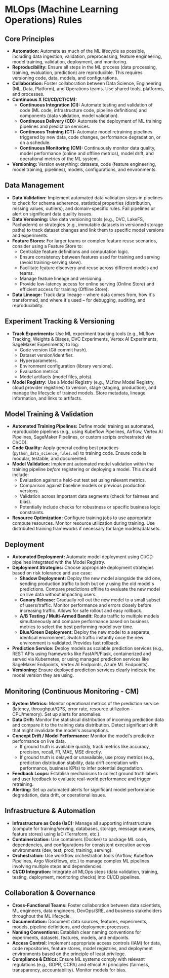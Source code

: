 # MLOps (Machine Learning Operations) Rules

## Core Principles

* **Automation:** Automate as much of the ML lifecycle as possible, including data ingestion, validation, preprocessing, feature engineering, model training, validation, deployment, and monitoring.
* **Reproducibility:** Ensure all steps in the ML process (data processing, training, evaluation, prediction) are reproducible. This requires versioning code, data, models, and configurations.
* **Collaboration:** Foster collaboration between Data Science, Engineering (ML, Data, Platform), and Operations teams. Use shared tools, platforms, and processes.
* **Continuous X (CI/CD/CT/CM):**
    * **Continuous Integration (CI):** Automate testing and validation of code (ML code, infrastructure code, pipeline definitions) and components (data validation, model validation).
    * **Continuous Delivery (CD):** Automate the deployment of ML training pipelines and prediction services.
    * **Continuous Training (CT):** Automate model retraining pipelines triggered by new data, code changes, performance degradation, or on a schedule.
    * **Continuous Monitoring (CM):** Continuously monitor data quality, model performance (online and offline metrics), model drift, and operational metrics of the ML system.
* **Versioning:** Version everything: datasets, code (feature engineering, model training, pipelines), models, configurations, and environments.

## Data Management

* **Data Validation:** Implement automated data validation steps in pipelines to check for schema adherence, statistical properties (distribution, missing values, outliers), and domain-specific rules. Fail pipelines or alert on significant data quality issues.
* **Data Versioning:** Use data versioning tools (e.g., DVC, LakeFS, Pachyderm) or strategies (e.g., immutable datasets in versioned storage paths) to track dataset changes and link them to specific model versions and experiments.
* **Feature Stores:** For larger teams or complex feature reuse scenarios, consider using a Feature Store to:
    * Centralize feature definitions and computation logic.
    * Ensure consistency between features used for training and serving (avoid training-serving skew).
    * Facilitate feature discovery and reuse across different models and teams.
    * Manage feature lineage and versioning.
    * Provide low-latency access for online serving (Online Store) and efficient access for training (Offline Store).
* **Data Lineage:** Track data lineage – where data comes from, how it's transformed, and where it's used – for debugging, auditing, and reproducibility.

## Experiment Tracking & Versioning

* **Track Experiments:** Use ML experiment tracking tools (e.g., MLflow Tracking, Weights & Biases, DVC Experiments, Vertex AI Experiments, SageMaker Experiments) to log:
    * Code version (Git commit hash).
    * Dataset version/identifier.
    * Hyperparameters.
    * Environment configuration (library versions).
    * Evaluation metrics.
    * Model artifacts (model files, plots).
* **Model Registry:** Use a Model Registry (e.g., MLflow Model Registry, cloud provider registries) to version, stage (staging, production), and manage the lifecycle of trained models. Store metadata, lineage information, and links to artifacts.

## Model Training & Validation

* **Automated Training Pipelines:** Define model training as automated, reproducible pipelines (e.g., using Kubeflow Pipelines, Airflow, Vertex AI Pipelines, SageMaker Pipelines, or custom scripts orchestrated via CI/CD).
* **Code Quality:** Apply general coding best practices (`python_data_science_rules.md`) to training code. Ensure code is modular, testable, and documented.
* **Model Validation:** Implement automated model validation within the training pipeline *before* registering or deploying a model. This should include:
    * Evaluation against a held-out test set using relevant metrics.
    * Comparison against baseline models or previous production versions.
    * Validation across important data segments (check for fairness and bias).
    * Potentially include checks for robustness or specific business logic constraints.
* **Resource Optimization:** Configure training jobs to use appropriate compute resources. Monitor resource utilization during training. Use distributed training frameworks if necessary for large models/datasets.

## Deployment

* **Automated Deployment:** Automate model deployment using CI/CD pipelines integrated with the Model Registry.
* **Deployment Strategies:** Choose appropriate deployment strategies based on risk tolerance and use case:
    * **Shadow Deployment:** Deploy the new model alongside the old one, sending production traffic to both but only using the old model's predictions. Compare predictions offline to evaluate the new model on live data without impacting users.
    * **Canary Release:** Gradually roll out the new model to a small subset of users/traffic. Monitor performance and errors closely before increasing traffic. Allows for safe rollout and easy rollback.
    * **A/B Testing / Multi-Armed Bandit:** Route traffic to multiple models simultaneously and compare performance based on business metrics to select the best performing model over time.
    * **Blue/Green Deployment:** Deploy the new model to a separate, identical environment. Switch traffic instantly once the new environment is validated. Provides fast rollback.
* **Prediction Service:** Deploy models as scalable prediction services (e.g., REST APIs using frameworks like FastAPI/Flask, containerized and served via Kubernetes, or using managed prediction services like SageMaker Endpoints, Vertex AI Endpoints, Azure ML Endpoints).
* **Versioning:** Ensure deployed prediction services clearly indicate the model version they are using.

## Monitoring (Continuous Monitoring - CM)

* **System Metrics:** Monitor operational metrics of the prediction service (latency, throughput/QPS, error rate, resource utilization - CPU/memory). Set up alerts for anomalies.
* **Data Drift:** Monitor the statistical distribution of incoming prediction data and compare it to the training data distribution. Detect significant drift that might invalidate the model's assumptions.
* **Concept Drift / Model Performance:** Monitor the model's predictive performance on live data.
    * If ground truth is available quickly, track metrics like accuracy, precision, recall, F1, MAE, MSE directly.
    * If ground truth is delayed or unavailable, use proxy metrics (e.g., prediction distribution stability, data drift correlation with performance, business KPIs) to infer potential degradation.
* **Feedback Loops:** Establish mechanisms to collect ground truth labels and user feedback to evaluate real-world performance and trigger retraining.
* **Alerting:** Set up automated alerts for significant model performance degradation, data drift, or operational issues.

## Infrastructure & Automation

* **Infrastructure as Code (IaC):** Manage all supporting infrastructure (compute for training/serving, databases, storage, message queues, feature stores) using IaC (Terraform, etc.).
* **Containerization:** Use containers (Docker) to package ML code, dependencies, and configurations for consistent execution across environments (dev, test, prod, training, serving).
* **Orchestration:** Use workflow orchestration tools (Airflow, Kubeflow Pipelines, Argo Workflows, etc.) to manage complex ML pipelines involving multiple steps and dependencies.
* **CI/CD Integration:** Integrate all MLOps steps (data validation, training, testing, deployment, monitoring checks) into CI/CD pipelines.

## Collaboration & Governance

* **Cross-Functional Teams:** Foster collaboration between data scientists, ML engineers, data engineers, DevOps/SRE, and business stakeholders throughout the ML lifecycle.
* **Documentation:** Document data sources, features, experiments, models, pipeline definitions, and deployment processes.
* **Naming Conventions:** Establish clear naming conventions for experiments, datasets, features, models, and endpoints.
* **Access Control:** Implement appropriate access controls (IAM) for data, code repositories, feature stores, model registries, and deployment environments based on the principle of least privilege.
* **Compliance & Ethics:** Ensure ML systems comply with relevant regulations (e.g., GDPR, CCPA) and ethical AI principles (fairness, transparency, accountability). Monitor models for bias.
